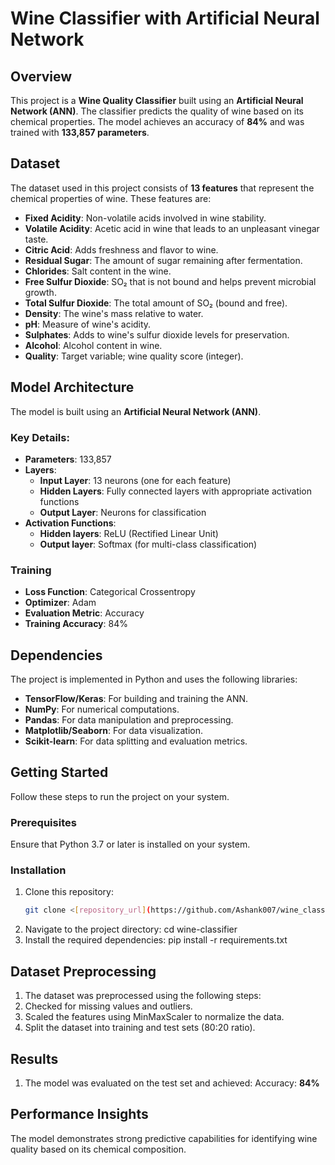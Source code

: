 # Wine Classifier with Artificial Neural Network

## Overview
This project is a **Wine Quality Classifier** built using an **Artificial Neural Network (ANN)**. The classifier predicts the quality of wine based on its chemical properties. The model achieves an accuracy of **84%** and was trained with **133,857 parameters**. 

## Dataset
The dataset used in this project consists of **13 features** that represent the chemical properties of wine. These features are:

- **Fixed Acidity**: Non-volatile acids involved in wine stability.
- **Volatile Acidity**: Acetic acid in wine that leads to an unpleasant vinegar taste.
- **Citric Acid**: Adds freshness and flavor to wine.
- **Residual Sugar**: The amount of sugar remaining after fermentation.
- **Chlorides**: Salt content in the wine.
- **Free Sulfur Dioxide**: SO₂ that is not bound and helps prevent microbial growth.
- **Total Sulfur Dioxide**: The total amount of SO₂ (bound and free).
- **Density**: The wine's mass relative to water.
- **pH**: Measure of wine's acidity.
- **Sulphates**: Adds to wine's sulfur dioxide levels for preservation.
- **Alcohol**: Alcohol content in wine.
- **Quality**: Target variable; wine quality score (integer).

## Model Architecture
The model is built using an **Artificial Neural Network (ANN)**. 

### Key Details:
- **Parameters**: 133,857
- **Layers**: 
  - **Input Layer**: 13 neurons (one for each feature)
  - **Hidden Layers**: Fully connected layers with appropriate activation functions
  - **Output Layer**: Neurons for classification
- **Activation Functions**: 
  - **Hidden layers**: ReLU (Rectified Linear Unit)
  - **Output layer**: Softmax (for multi-class classification)

### Training
- **Loss Function**: Categorical Crossentropy
- **Optimizer**: Adam
- **Evaluation Metric**: Accuracy
- **Training Accuracy**: 84%

## Dependencies
The project is implemented in Python and uses the following libraries:
- **TensorFlow/Keras**: For building and training the ANN.
- **NumPy**: For numerical computations.
- **Pandas**: For data manipulation and preprocessing.
- **Matplotlib/Seaborn**: For data visualization.
- **Scikit-learn**: For data splitting and evaluation metrics.

## Getting Started
Follow these steps to run the project on your system.

### Prerequisites
Ensure that Python 3.7 or later is installed on your system. 

### Installation
1. Clone this repository:
   ```bash
   git clone <[repository_url](https://github.com/Ashank007/wine_classifer)>

2. Navigate to the project directory:
    cd wine-classifier
3. Install the required dependencies:
    pip install -r requirements.txt

## Dataset Preprocessing

1. The dataset was preprocessed using the following steps:
2. Checked for missing values and outliers.
3. Scaled the features using MinMaxScaler to normalize the data.
4. Split the dataset into training and test sets (80:20 ratio).

## Results
1. The model was evaluated on the test set and achieved:
    Accuracy: **84%**

## Performance Insights
The model demonstrates strong predictive capabilities for identifying wine quality based on its chemical composition.

